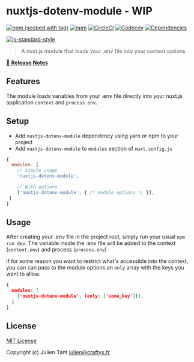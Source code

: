 # nuxtjs-dotenv-module - WIP

[![npm (scoped with tag)](https://img.shields.io/npm/v/nuxtjs-dotenv-module/latest.svg?style=flat-square)](https://npmjs.com/package/nuxtjs-dotenv-module)
[![npm](https://img.shields.io/npm/dt/nuxtjs-dotenv-module.svg?style=flat-square)](https://npmjs.com/package/nuxtjs-dotenv-module)
[![CircleCI](https://img.shields.io/circleci/project/github/JulienTant/nuxtjs-dotenv-module.svg?style=flat-square)](https://circleci.com/gh/JulienTant/nuxtjs-dotenv-module)
[![Codecov](https://img.shields.io/codecov/c/github/JulienTant/nuxtjs-dotenv-module.svg?style=flat-square)](https://codecov.io/gh/JulienTant/nuxtjs-dotenv-module)
[![Dependencies](https://david-dm.org/JulienTant/nuxtjs-dotenv-module/status.svg?style=flat-square)](https://david-dm.org/JulienTant/nuxtjs-dotenv-module)


[![js-standard-style](https://cdn.rawgit.com/standard/standard/master/badge.svg)](http://standardjs.com)

> A nuxt.js module that loads your .env file into your context options

[📖 **Release Notes**](./CHANGELOG.md)

## Features

The module loads variables from your .env file directly into your nuxt.js application `context` and `process.env`. 

## Setup
- Add `nuxtjs-dotenv-module` dependency using yarn or npm to your project
- Add `nuxtjs-dotenv-module` to `modules` section of `nuxt.config.js`

```js
{
  modules: [
    // Simple usage
    'nuxtjs-dotenv-module',

    // With options
    ['nuxtjs-dotenv-module', { /* module options */ }],
 ]
}
```

## Usage

After creating your .env file in the project root, simply run your usual `npm run dev`. The variable inside the .env file will be added to the context (`context.env`) and process (`process.env`)

if for some reason you want to restrict what's accessible into the context, you can can pass to the module options an `only` array with the keys you want to allow.

```json
{
  modules: [
    ['nuxtjs-dotenv-module', {only: ['some_key']}],
  ]
}
```

## License

[MIT License](./LICENSE)

Copyright (c) Julien Tant <julien@craftyx.fr>